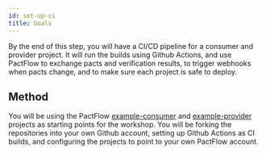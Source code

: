 ```yaml
---
id: set-up-ci
title: Goals
---
```


By the end of this step, you will have a CI/CD pipeline for a consumer and provider project. It will run the builds using Github Actions, and use PactFlow to exchange pacts and verification results, to trigger webhooks when pacts change, and to make sure each project is safe to deploy.

## Method

You will be using the PactFlow [example-consumer][example-consumer] and [example-provider][example-provider] projects as starting points for the workshop. You will be forking the repositories into your own Github account, setting up Github Actions as CI builds, and configuring the projects to point to your own PactFlow account.

[example-consumer]: https://github.com/pactflow/example-consumer
[example-provider]: https://github.com/pactflow/example-provider
